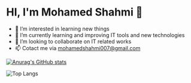 # HI, I'm Mohamed Shahmi 👋

- 👀 I’m interested in learning new things
- 🌱 I’m currently learning and improving IT tools and new technologies
- 💞️ I’m looking to collaborate on IT related works
- 📫 Cotact me via mohamedshahmi007@gmail.com
  
[![Anurag's GitHub stats](https://github-readme-stats.vercel.app/api?username=MohamedShahmi)](https://github.com/MohamedShahmi/github-readme-stats) 

![Top Langs](https://github-readme-stats.vercel.app/api/top-langs/?username=MohamedShahmi&layout=compact)
